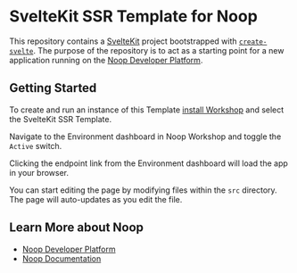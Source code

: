 # SvelteKit SSR Template for Noop

This repository contains a [SvelteKit](https://kit.svelte.dev/) project bootstrapped with [`create-svelte`](https://github.com/sveltejs/kit/tree/main/packages/create-svelte). The purpose of the repository is to act as a starting point for a new application running on the [Noop Developer Platform](https://noop.dev/).

## Getting Started

To create and run an instance of this Template [install Workshop](https://noop.dev/docs/installation/) and select the SvelteKit SSR Template.

Navigate to the Environment dashboard in Noop Workshop and toggle the `Active` switch.

Clicking the endpoint link from the Environment dashboard will load the app in your browser.

You can start editing the page by modifying files within the `src` directory. The page will auto-updates as you edit the file.

## Learn More about Noop

- [Noop Developer Platform](https://noop.dev/)
- [Noop Documentation](https://noop.dev/docs/)






